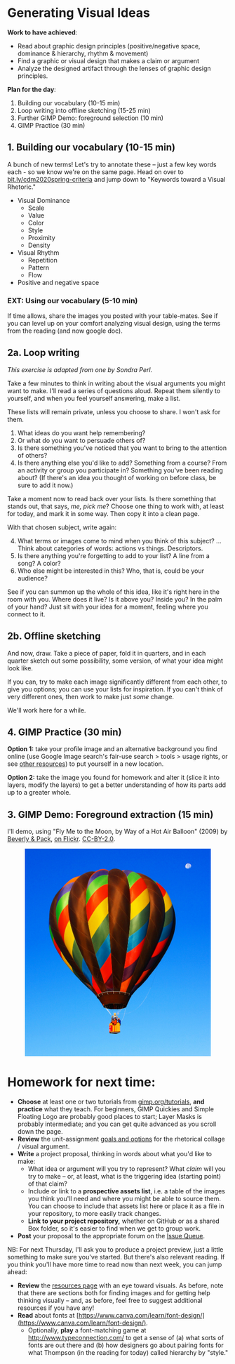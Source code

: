 



# Generating Visual Ideas

**Work to have achieved**:

* Read about graphic design principles (positive/negative space, dominance & hierarchy, rhythm & movement)
* Find a graphic or visual design that makes a claim or argument
* Analyze the designed artifact through the lenses of graphic design principles.


**Plan for the day**:

1. Building our vocabulary (10-15 min) <!-- was more like 30 -->
2. Loop writing into offline sketching (15-25 min)
3. Further GIMP Demo: foreground selection (10 min)
4. GIMP Practice (30 min)


## 1. Building our vocabulary (10-15 min)

A bunch of new terms! Let's try to annotate these – just a few key words each - so we know we're on the same page. Head on over to [bit.ly/cdm2020spring-criteria](http://bit.ly/cdm2020spring-criteria#heading=h.fhi9jgmnxpx8) and jump down to "Keywords toward a Visual Rhetoric."

* Visual Dominance <!-- What draws the eye? -->
   - Scale <!-- big -->
   - Value <!-- dark/intense -->
   - Color <!-- contrast -->
   - Style <!-- contrast -->
   - Proximity <!-- isolation -->
   - Density <!-- contrast -->
* Visual Rhythm <!-- What's it for? -->
   - Repetition <!-- establish unity -->
   - Pattern <!-- establish backdrop for contrast -->
   - Flow <!-- suggest viewing sequence; works through variation set against similarities / multiple kinds of dominance, use of line -->
* Positive and negative space <!-- breathing room, surprises -->

### EXT: Using our vocabulary (5-10 min)
If time allows, share the images you posted with your table-mates. See if you can level up on your comfort analyzing visual design, using the terms from the reading (and now google doc).

## 2a. Loop writing <!-- Takes 15 min -->
_This exercise is adapted from one by Sondra Perl._
<!-- starting at 3:05 -->
Take a few minutes to think in writing about the visual arguments you might want to make. I'll read a series of questions aloud. Repeat them silently to yourself, and when you feel yourself answering, make a list.

These lists will remain private, unless you choose to share. I won't ask for them.

1. What ideas do you want help remembering?
2. Or what do you want to persuade others of?
3. Is there something you've noticed that you want to bring to the attention of others?
4. Is there anything else you'd like to add? Something from a course? From an activity or group you participate in? Something you've been reading about? (If there's an idea you thought of working on before class, be sure to add it now.)

Take a moment now to read back over your lists. Is there something that stands out, that says, _me, pick me_? Choose one thing to work with, at least for today, and mark it in some way. Then copy it into a clean page.

With that chosen subject, write again:

4. What terms or images come to mind when you think of this subject? ... Think about categories of words: actions vs things. Descriptors.
5. Is there anything you're forgetting to add to your list? A line from a song? A color?
6. Who else might be interested in this? Who, that is, could be your audience?

See if you can summon up the whole of this idea, like it's right here in the room with you. Where does it live? Is it above you? Inside you? In the palm of your hand? Just sit with your idea for a moment, feeling where you connect to it.

## 2b. Offline sketching <!-- starts at 3:19, so just Perl stuff was 15 min -->
And now, draw. Take a piece of paper, fold it in quarters, and in each quarter sketch out some possibility, some version, of what your idea might look like.

If you can, try to make each image significantly different from each other, to give you options; you can use your lists for inspiration. If you can't think of very different ones, then work to make just _some_ change.

We'll work here for a while.

## 4. GIMP Practice (30 min)

**Option 1:** take your profile image and an alternative background you find online (use Google Image search's fair-use search > tools > usage rights, or see [other resources]({{site.base_path}}/resources#visuals)) to put yourself in a new location.

**Option 2:** take the image you found for homework and alter it (slice it into layers, modify the layers) to get a better understanding of how its parts add up to a greater whole.


## 3. GIMP Demo: Foreground extraction (15 min)

I'll demo, using "Fly Me to the Moon, by Way of a Hot Air Balloon" (2009) by [Beverly & Pack](https://www.flickr.com/photos/walkadog/), [on Flickr](https://www.flickr.com/photos/walkadog/3897126692/). [CC-BY-2.0](https://creativecommons.org/licenses/by/2.0/).

<figure>
<img src="../assets/img/beverly-and-pack--fly-me-to-the-moon.jpg" />
</figure>

<!--
1. Image > Canvas Size (use %)
2. Scissor tool
3. Copy + Paste -> Floating layer -> anchor as new
4. Scale layer
5. Scissor tool (again)
6. Invert selection, new layer again
7. Layer to image size
8. Select vertical rectangle; feather edges
9. Copy + Paste as pattern
-->


# Homework for next time:

* **Choose** at least one or two tutorials from [gimp.org/tutorials](https://gimp.org/tutorials), **and practice** what they teach. For beginners, GIMP Quickies and Simple Floating Logo are probably good places to start; Layer Masks is probably intermediate; and you can get quite advanced as you scroll down the page.
* **Review** the unit-assignment [goals and options](https://github.com/benmiller314/visual-argument-2019fall#project-2-visual-argument--rhetorical-collage) for the rhetorical collage / visual argument.
* **Write** a project proposal, thinking in words about what you'd like to make:
    - What idea or argument will you try to represent? What _claim_ will you try to make – or, at least, what is the triggering idea (starting point) of that claim?
    - Include or link to a **prospective assets list**, i.e. a table of the images you think you'll need and where you might be able to source them. You can choose to include that assets list here or place it as a file in your repository, to more easily track changes.
    - **Link to your project repository,** whether on GitHub or as a shared Box folder, so it's easier to find when we get to group work.
* **Post** your proposal to the appropriate forum on the [Issue Queue]({{site.github.issues_url}}/).

<div class="alert alert-info">
NB: For next Thursday, I'll ask you to produce a project preview, just a little something to make sure you've started. But there's also relevant reading. If you think you'll have more time to read now than next week, you can jump ahead:
</div>

* **Review** the [resources page]({{site.github.url}}/resources) with an eye toward visuals. As before, note that there are sections both for finding images and for getting help thinking visually – and, as before, feel free to suggest additional resources if you have any!
* **Read** about fonts at [https://www.canva.com/learn/font-design/](https://www.canva.com/learn/font-design/).
   - Optionally, **play** a font-matching game at http://www.typeconnection.com/ to get a sense of (a) what sorts of fonts are out there and (b) how designers go about pairing fonts for what Thompson (in the reading for today) called hierarchy by "style."
